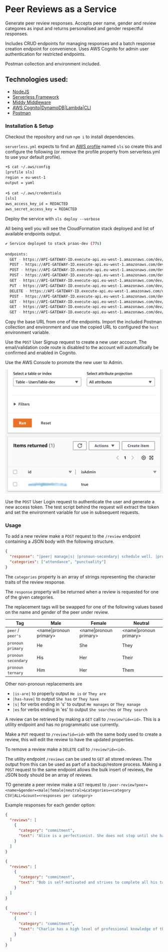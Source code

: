 # Peer Reviews as a Service

Generate peer review responses. Accepts peer name, gender and review categores as input and returns personalised and gender respectful responses.

Includes CRUD endpoints for managing responses and a batch response creation endpoint for convenience. Uses AWS Cognito for admin user authentication for restricted endpoints.

Postman collection and environment included.

## Technologies used:

- [NodeJS](https://nodejs.org/en/)
- [Serverless Framework](https://www.serverless.com/framework/docs)
- [Middy Middleware](https://middy.js.org/)
- [AWS Cognito|DynamoDB|Lambda|CLI](https://aws.amazon.com/console/)
- [Postman](https://www.postman.com/)

### Installation & Setup

Checkout the repository and run `npm i` to install dependencies.

`serverless.yml` expects to find an [AWS profile](https://aws.amazon.com/premiumsupport/knowledge-center/create-access-key/) named `sls` so create this and configure the following (or remove the profile property from serverless.yml to use your default profile).

```bash
➜$ cat ~/.aws/config
[profile sls]
region = eu-west-1
output = yaml

➜$ cat ~/.aws/credentials
[sls]
aws_access_key_id = REDACTED
aws_secret_access_key = REDACTED
```

Deploy the service with `sls deploy --verbose`

All being well you will see the CloudFormation stack deployed and list of available endpoints output.

```bash
✔ Service deployed to stack praas-dev (77s)

endpoints:
  GET - https://API-GATEWAY-ID.execute-api.eu-west-1.amazonaws.com/dev/user/auth
  POST - https://API-GATEWAY-ID.execute-api.eu-west-1.amazonaws.com/dev/user/signup
  POST - https://API-GATEWAY-ID.execute-api.eu-west-1.amazonaws.com/dev/user/login
  POST - https://API-GATEWAY-ID.execute-api.eu-west-1.amazonaws.com/dev/review
  GET - https://API-GATEWAY-ID.execute-api.eu-west-1.amazonaws.com/dev/review
  PUT - https://API-GATEWAY-ID.execute-api.eu-west-1.amazonaws.com/dev/review
  DELETE - https://API-GATEWAY-ID.execute-api.eu-west-1.amazonaws.com/dev/review
  POST - https://API-GATEWAY-ID.execute-api.eu-west-1.amazonaws.com/dev/reviews
  GET - https://API-GATEWAY-ID.execute-api.eu-west-1.amazonaws.com/dev/reviews
  GET - https://API-GATEWAY-ID.execute-api.eu-west-1.amazonaws.com/dev/categories
  GET - https://API-GATEWAY-ID.execute-api.eu-west-1.amazonaws.com/dev/peer-review
```

Copy the base URL from one of the endpoints. Import the included Postman collection and environment and use the copied URL to configured the `host` environment variable.

Use the `POST` User Signup request to create a new user account. The email/validation code route is disabled to the account will automatically be confirmed and enabled in Cognito.

Use the AWS Console to promote the new user to Admin.

![Promot to admin](./assets/dynamo-admin-promote.png)

Use the `POST` User Login request to authenticate the user and generate a new access token. The test script behind the request will extract the token and set the environment variable for use in subsequent requests.

### Usage

To add a new review make a `POST` request to the `/review` endpoint containing a JSON body with the following structure.

```json
{
  "response": "|peer| manage|s| |pronoun-secondary| schedule well. |pronoun-primary| fully complete|s| all tasks assigned to |pronoun-ternary| for the week.",
  "categories": ["attendance", "punctuality"]
}
```

The `categories` property is an array of strings representing the character traits of the review response.

The `response` property will be returned when a review is requested for one of the given categories.

The replacement tags will be swapped for one of the following values based on the name and gender of the peer under review.

| Tag                 | Male                          | Female                        | Neutral                       |
| ------------------- | ----------------------------- | ----------------------------- | ----------------------------- |
| `peer` / `peer's`   | &lt;name\|pronoun primary&gt; | &lt;name\|pronoun primary&gt; | &lt;name\|pronoun primary&gt; |
| `pronoun primary`   | He                            | She                           | They                          |
| `pronoun secondary` | His                           | Her                           | Their                         |
| `pronoun ternary`   | Him                           | Her                           | Them                          |

Other non-pronoun replacements are

- `|is-are|` to properly output `He is` or `They are`
- `|has-have|` to output `She has` or `They have`
- `|s|` for verbs ending in 's' to output `He manages` or `They manage`
- `|es` for verbs ending in 'es' to output `She searches` or `They search`

A review can be retrieved by making a `GET` call to `/review?id=<id>`. This is a utility endpoint and has no programmatic use currently.

Make a `PUT` request to `/review?id=<id>` with the same body used to create a review, this will edit the review to have the updated properties.

To remove a review make a `DELETE` call to `/review?id=<id>`.

The utility endpoint `/reviews` can be used to `GET` all stored reviews. The output from this can be used as part of a backup/restore process. Making a `POST` request to the same endpoint allows the bulk insert of reviews, the JSON body should be an array of reviews.

TO generate a peer review make a `GET` request to `/peer-review?peer=<name>&gender=<male|female|neutral>&categories=<category CSV|ALL>&count=<responses per category>`

Example responses for each gender option:

```json
{
  "reviews": [
    {
      "category": "commitment",
      "text": "Alice is a perfectionist. She does not stop until she has produced excellent results."
    }
  ]
}
```

```json
{
  "reviews": [
    {
      "category": "commitment",
      "text": "Bob is self-motivated and strives to complete all his tasks on time."
    }
  ]
}
```

```json
{
  "reviews": [
    {
      "category": "commitment",
      "text": "Charlie has a high level of professional knowledge of their job."
    }
  ]
}
```
